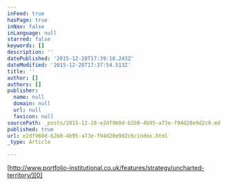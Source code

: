 ```yaml
---
inFeed: true
hasPage: true
inNav: false
inLanguage: null
starred: false
keywords: []
description: ''
datePublished: '2015-12-28T17:39:18.243Z'
dateModified: '2015-12-28T17:37:54.513Z'
title: ''
author: []
authors: []
publisher:
  name: null
  domain: null
  url: null
  favicon: null
sourcePath: _posts/2015-12-28-e2df960d-b2b0-4b95-a73e-f94d28e9d2c9.md
published: true
url: e2df960d-b2b0-4b95-a73e-f94d28e9d2c9/index.html
_type: Article

---
```

[http://www.portfolio-institutional.co.uk/features/strategy/uncharted-territory/][0]

[0]: http://www.portfolio-institutional.co.uk/features/strategy/uncharted-territory/
